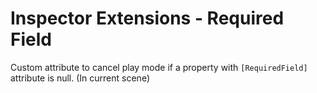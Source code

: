 # Inspector Extensions - Required Field

Custom attribute to cancel play mode if a property with `[RequiredField]` attribute is null. (In current scene) 
